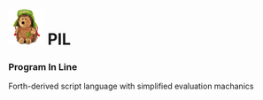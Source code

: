 # ![bI](logo64x64.png) PIL
### Program In Line


Forth-derived script language with simplified evaluation machanics
